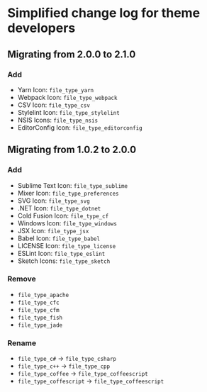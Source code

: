 # Simplified change log for theme developers

## Migrating from 2.0.0 to 2.1.0

### Add

- Yarn Icon: `file_type_yarn`
- Webpack Icon: `file_type_webpack`
- CSV Icon: `file_type_csv`
- Stylelint Icon: `file_type_stylelint`
- NSIS Icons: `file_type_nsis`
- EditorConfig Icon: `file_type_editorconfig`

## Migrating from 1.0.2 to 2.0.0

### Add

- Sublime Text Icon: `file_type_sublime`
- Mixer Icon: `file_type_preferences`
- SVG Icon: `file_type_svg`
- .NET Icon: `file_type_dotnet`
- Cold Fusion Icon: `file_type_cf`
- Windows Icon: `file_type_windows`
- JSX Icon: `file_type_jsx`
- Babel Icon: `file_type_babel`
- LICENSE Icon: `file_type_license`
- ESLint Icon: `file_type_eslint`
- Sketch Icons: `file_type_sketch`

### Remove

- `file_type_apache`
- `file_type_cfc`
- `file_type_cfm`
- `file_type_fish`
- `file_type_jade`

### Rename

- `file_type_c#` -> `file_type_csharp`
- `file_type_c++` -> `file_type_cpp`
- `file_type_coffee` -> `file_type_coffeescript`
- `file_type_coffescript` -> `file_type_coffeescript`
